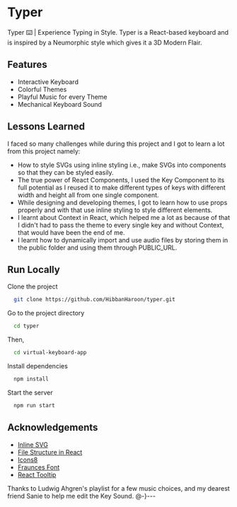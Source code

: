 
# Typer

Typer ⌨️ | Experience Typing in Style. Typer is a React-based keyboard and is inspired by a Neumorphic style which gives it a 3D Modern Flair.


## Features

- Interactive Keyboard
- Colorful Themes
- Playful Music for every Theme
- Mechanical Keyboard Sound

## Lessons Learned

I faced so many challenges while during this project and I got to learn a lot from this project namely:  

- How to style SVGs using inline styling i.e., make SVGs into components so that they can be styled easily.
- The true power of React Components, I used the Key Component to its full potential as I reused it to make different types of keys with different width and height all from one single component.
- While designing and developing themes, I got to learn how to use props properly and with that use inline styling to style different elements.
- I learnt about Context in React, which helped me a lot as because of that I didn't had to pass the theme to every single key and without Context, that would have been the end of me.
- I learnt how to dynamically import and use audio files by storing them in the public folder and using them through PUBLIC_URL.



## Run Locally

Clone the project

```bash
  git clone https://github.com/HibbanHaroon/typer.git
```

Go to the project directory

```bash
  cd typer
```
Then,
```bash
  cd virtual-keyboard-app
```

Install dependencies

```bash
  npm install
```

Start the server

```bash
  npm run start
```


## Acknowledgements

 - [Inline SVG](https://refine.dev/blog/react-svg/#inline-svg)
 - [File Structure in React](https://legacy.reactjs.org/docs/faq-structure.html)
 - [Icons8](https://icons8.com/icons)
 - [Fraunces Font](https://fonts.google.com/specimen/Fraunces)
 - [React Tooltip](https://www.npmjs.com/package/react-tooltip)


Thanks to Ludwig Ahgren's playlist for a few music choices, and my dearest friend Sanie to help me edit the Key Sound. 
@-}---

